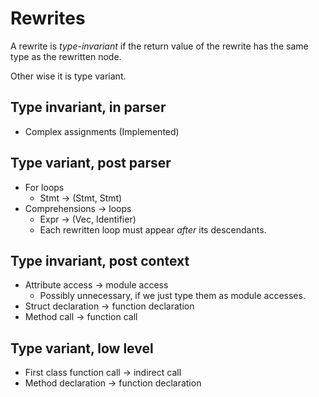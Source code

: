 # Rewrites
A rewrite is *type-invariant* if the return value of the rewrite has the same type as the rewritten node.

Other wise it is type variant.

## Type invariant, in parser
* Complex assignments (Implemented)

## Type variant, post parser
* For loops
    * Stmt -> (Stmt, Stmt)
* Comprehensions -> loops
    * Expr -> (Vec<Stmt>, Identifier)
    * Each rewritten loop must appear *after* its descendants.

## Type invariant, post context
* Attribute access -> module access
    * Possibly unnecessary, if we just type them as module accesses.
* Struct declaration -> function declaration
* Method call -> function call

## Type variant, low level
* First class function call -> indirect call
* Method declaration -> function declaration







